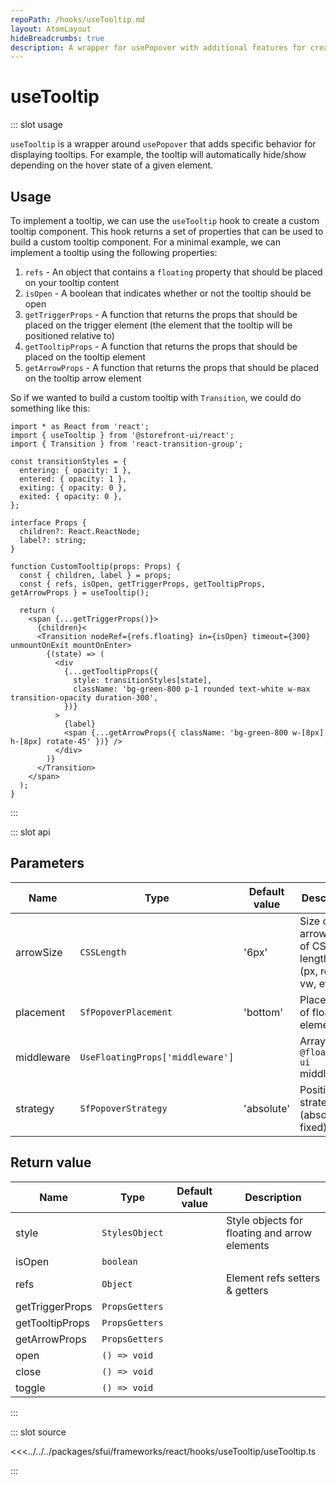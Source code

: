 ```yaml
---
repoPath: /hooks/useTooltip.md
layout: AtomLayout
hideBreadcrumbs: true
description: A wrapper for usePopover with additional features for creating tooltips.
---
```


# useTooltip

::: slot usage

`useTooltip` is a wrapper around `usePopover` that adds specific behavior for displaying tooltips. For example, the tooltip will automatically hide/show depending on the hover state of a given element.

## Usage



To implement a tooltip, we can use the `useTooltip` hook to create a custom tooltip component. This hook returns a set of properties that can be used to build a custom tooltip component. For a minimal example, we can implement a tooltip using the following properties:

1. `refs` - An object that contains a `floating` property that should be placed on your tooltip content
2. `isOpen` - A boolean that indicates whether or not the tooltip should be open
3. `getTriggerProps` - A function that returns the props that should be placed on the trigger element (the element that the tooltip will be positioned relative to)
4. `getTooltipProps` - A function that returns the props that should be placed on the tooltip element
5. `getArrowProps` - A function that returns the props that should be placed on the tooltip arrow element

So if we wanted to build a custom tooltip with `Transition`, we could do something like this:
```tsx
import * as React from 'react';
import { useTooltip } from '@storefront-ui/react';
import { Transition } from 'react-transition-group';

const transitionStyles = {
  entering: { opacity: 1 },
  entered: { opacity: 1 },
  exiting: { opacity: 0 },
  exited: { opacity: 0 },
};

interface Props {
  children?: React.ReactNode;
  label?: string;
}

function CustomTooltip(props: Props) {
  const { children, label } = props;
  const { refs, isOpen, getTriggerProps, getTooltipProps, getArrowProps } = useTooltip();

  return (
    <span {...getTriggerProps()}>
      {children}<
      <Transition nodeRef={refs.floating} in={isOpen} timeout={300} unmountOnExit mountOnEnter>
        {(state) => (
          <div
            {...getTooltipProps({
              style: transitionStyles[state],
              className: 'bg-green-800 p-1 rounded text-white w-max transition-opacity duration-300',
            })}
          >
            {label}
            <span {...getArrowProps({ className: 'bg-green-800 w-[8px] h-[8px] rotate-45' })} />
          </div>
        )}
      </Transition>
    </span>
  );
}
```

:::

::: slot api

## Parameters

| Name      | Type                  | Default value | Description |
| --------- | --------------------- | ------------- | ----------- |
| arrowSize | `CSSLength`    | '6px'      | Size of arrow in any of CSS length units (px, rem, vw, etc)              |
| placement | `SfPopoverPlacement`    | 'bottom'      | Placement of floating element              |
| middleware    | `UseFloatingProps['middleware']`                 |              | Array of `@floating-ui` middlewares |
| strategy | `SfPopoverStrategy`    | 'absolute'      | Positioning strategy (absolute or fixed)              |

## Return value

| Name            | Type           | Default value | Description |
| --------------- | -------------- | ------------- | ----------- |
| style           | `StylesObject` |               |  Style objects for floating and arrow elements |
| isOpen          | `boolean`      |               |             |
| refs  | `Object`   |               | Element refs setters & getters            |
| getTriggerProps | `PropsGetters` |               |             |
| getTooltipProps | `PropsGetters` |               |             |
| getArrowProps   | `PropsGetters` |               |             |
| open            | `() => void`   |               |             |
| close           | `() => void`   |               |             |
| toggle          | `() => void`   |               |             |

:::

::: slot source
<SourceCode>

<<<../../../packages/sfui/frameworks/react/hooks/useTooltip/useTooltip.ts

</SourceCode>
:::

